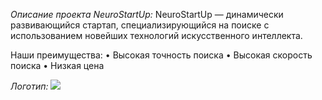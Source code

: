 *Описание проекта NeuroStartUp:*
NeuroStartUp — динамически развивающийся стартап, специализирующийся на поиске с использованием новейших технологий искусственного интеллекта.

 Наши преимущества:
•	Высокая точность поиска
•	Высокая скорость поиска
•	Низкая цена

*Логотип:*
![](logo.png)